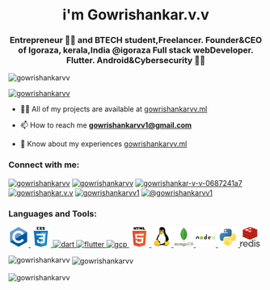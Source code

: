 <h1 align="center">i'm Gowrishankar.v.v</h1>
<h3 align="center">Entrepreneur 👨‍💻 and BTECH student,Freelancer. Founder&CEO of Igoraza, kerala,India @igoraza Full stack webDeveloper. Flutter. Android&Cybersecurity 👨‍💻</h3>

<p align="left"> <img src="https://komarev.com/ghpvc/?username=gowrishankarvv&label=Profile%20views&color=0e75b6&style=flat" alt="gowrishankarvv" /> </p>

<p align="left"> <a href="https://github.com/ryo-ma/github-profile-trophy"><img src="https://github-profile-trophy.vercel.app/?username=gowrishankarvv" alt="gowrishankarvv" /></a> </p>

- 👨‍💻 All of my projects are available at [gowrishankarvv.ml](gowrishankarvv.ml)

- 📫 How to reach me **gowrishankarvv1@gmail.com**

- 📄 Know about my experiences [gowrishankarvv.ml](gowrishankarvv.ml)

<h3 align="left">Connect with me:</h3>
<p align="left">
<a href="https://codepen.io/gowrishankarvv" target="blank"><img align="center" src="https://raw.githubusercontent.com/rahuldkjain/github-profile-readme-generator/master/src/images/icons/Social/codepen.svg" alt="gowrishankarvv" height="30" width="40" /></a>
<a href="https://twitter.com/gowrishankarvv" target="blank"><img align="center" src="https://raw.githubusercontent.com/rahuldkjain/github-profile-readme-generator/master/src/images/icons/Social/twitter.svg" alt="gowrishankarvv" height="30" width="40" /></a>
<a href="https://linkedin.com/in/gowrishankar-v-v-0687241a7" target="blank"><img align="center" src="https://raw.githubusercontent.com/rahuldkjain/github-profile-readme-generator/master/src/images/icons/Social/linked-in-alt.svg" alt="gowrishankar-v-v-0687241a7" height="30" width="40" /></a>
<a href="https://instagram.com/gowrishankar.v.v" target="blank"><img align="center" src="https://raw.githubusercontent.com/rahuldkjain/github-profile-readme-generator/master/src/images/icons/Social/instagram.svg" alt="gowrishankar.v.v" height="30" width="40" /></a>
<a href="https://www.hackerrank.com/gowrishankarvv1" target="blank"><img align="center" src="https://raw.githubusercontent.com/rahuldkjain/github-profile-readme-generator/master/src/images/icons/Social/hackerrank.svg" alt="gowrishankarvv1" height="30" width="40" /></a>
<a href="https://www.hackerearth.com/@gowrishankarvv1" target="blank"><img align="center" src="https://raw.githubusercontent.com/rahuldkjain/github-profile-readme-generator/master/src/images/icons/Social/hackerearth.svg" alt="@gowrishankarvv1" height="30" width="40" /></a>
</p>

<h3 align="left">Languages and Tools:</h3>
<p align="left"> <a href="https://www.cprogramming.com/" target="_blank"> <img src="https://raw.githubusercontent.com/devicons/devicon/master/icons/c/c-original.svg" alt="c" width="40" height="40"/> </a> <a href="https://www.w3schools.com/css/" target="_blank"> <img src="https://raw.githubusercontent.com/devicons/devicon/master/icons/css3/css3-original-wordmark.svg" alt="css3" width="40" height="40"/> </a> <a href="https://dart.dev" target="_blank"> <img src="https://www.vectorlogo.zone/logos/dartlang/dartlang-icon.svg" alt="dart" width="40" height="40"/> </a> <a href="https://flutter.dev" target="_blank"> <img src="https://www.vectorlogo.zone/logos/flutterio/flutterio-icon.svg" alt="flutter" width="40" height="40"/> </a> <a href="https://cloud.google.com" target="_blank"> <img src="https://www.vectorlogo.zone/logos/google_cloud/google_cloud-icon.svg" alt="gcp" width="40" height="40"/> </a> <a href="https://www.w3.org/html/" target="_blank"> <img src="https://raw.githubusercontent.com/devicons/devicon/master/icons/html5/html5-original-wordmark.svg" alt="html5" width="40" height="40"/> </a> <a href="https://www.linux.org/" target="_blank"> <img src="https://raw.githubusercontent.com/devicons/devicon/master/icons/linux/linux-original.svg" alt="linux" width="40" height="40"/> </a> <a href="https://www.mongodb.com/" target="_blank"> <img src="https://raw.githubusercontent.com/devicons/devicon/master/icons/mongodb/mongodb-original-wordmark.svg" alt="mongodb" width="40" height="40"/> </a> <a href="https://nodejs.org" target="_blank"> <img src="https://raw.githubusercontent.com/devicons/devicon/master/icons/nodejs/nodejs-original-wordmark.svg" alt="nodejs" width="40" height="40"/> </a> <a href="https://www.python.org" target="_blank"> <img src="https://raw.githubusercontent.com/devicons/devicon/master/icons/python/python-original.svg" alt="python" width="40" height="40"/> </a> <a href="https://redis.io" target="_blank"> <img src="https://raw.githubusercontent.com/devicons/devicon/master/icons/redis/redis-original-wordmark.svg" alt="redis" width="40" height="40"/> </a> </p>

<p><img align="left" src="https://github-readme-stats.vercel.app/api/top-langs?username=gowrishankarvv&show_icons=true&locale=en&layout=compact" alt="gowrishankarvv" /></p>

<p>&nbsp;<img align="center" src="https://github-readme-stats.vercel.app/api?username=gowrishankarvv&show_icons=true&locale=en" alt="gowrishankarvv" /></p>

<p><img align="center" src="https://github-readme-streak-stats.herokuapp.com/?user=gowrishankarvv&" alt="gowrishankarvv" /></p>


